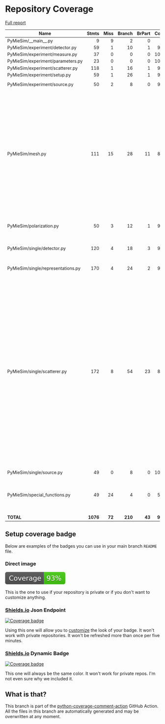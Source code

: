 # Repository Coverage

[Full report](https://htmlpreview.github.io/?https://github.com/MartinPdeS/PyMieSim/blob/python-coverage-comment-action-data/htmlcov/index.html)

| Name                               |    Stmts |     Miss |   Branch |   BrPart |   Cover |   Missing |
|----------------------------------- | -------: | -------: | -------: | -------: | ------: | --------: |
| PyMieSim/\_\_main\_\_.py           |        9 |        9 |        2 |        0 |      0% |      2-15 |
| PyMieSim/experiment/detector.py    |       59 |        1 |       10 |        1 |     97% |       174 |
| PyMieSim/experiment/measure.py     |       37 |        0 |        0 |        0 |    100% |           |
| PyMieSim/experiment/parameters.py  |       23 |        0 |        0 |        0 |    100% |           |
| PyMieSim/experiment/scatterer.py   |      118 |        1 |       16 |        1 |     99% |        86 |
| PyMieSim/experiment/setup.py       |       59 |        1 |       26 |        1 |     98% |        93 |
| PyMieSim/experiment/source.py      |       50 |        2 |        8 |        0 |     97% |   137-143 |
| PyMieSim/mesh.py                   |      111 |       15 |       28 |       11 |     81% |66->65, 67, 70->69, 71, 74->73, 75, 78->77, 79, 82->81, 86->85, 93->exit, 100->exit, 104->103, 108->107, 112->111, 179-183, 203-214 |
| PyMieSim/polarization.py           |       50 |        3 |       12 |        1 |     94% |28, 39, 47->46, 67 |
| PyMieSim/single/detector.py        |      120 |        4 |       18 |        3 |     93% |34-35, 358, 363, 375->379 |
| PyMieSim/single/representations.py |      170 |        4 |       24 |        2 |     97% |8, 52, 56-57 |
| PyMieSim/single/scatterer.py       |      172 |        8 |       54 |       23 |     86% |36->35, 41->40, 46->45, 51->50, 56->55, 61->60, 66->65, 71->70, 76->75, 81->80, 86->85, 91->90, 96->95, 101->100, 106->105, 111->110, 116->115, 258, 264, 380, 404, 619->618, 620, 623->622, 624, 627->626, 628, 631->630, 632 |
| PyMieSim/single/source.py          |       49 |        0 |        8 |        0 |    100% |           |
| PyMieSim/special\_functions.py     |       49 |       24 |        4 |        0 |     51% |18-24, 53-56, 70-75, 130-135, 151-156 |
|                          **TOTAL** | **1076** |   **72** |  **210** |   **43** | **91%** |           |


## Setup coverage badge

Below are examples of the badges you can use in your main branch `README` file.

### Direct image

[![Coverage badge](https://raw.githubusercontent.com/MartinPdeS/PyMieSim/python-coverage-comment-action-data/badge.svg)](https://htmlpreview.github.io/?https://github.com/MartinPdeS/PyMieSim/blob/python-coverage-comment-action-data/htmlcov/index.html)

This is the one to use if your repository is private or if you don't want to customize anything.

### [Shields.io](https://shields.io) Json Endpoint

[![Coverage badge](https://img.shields.io/endpoint?url=https://raw.githubusercontent.com/MartinPdeS/PyMieSim/python-coverage-comment-action-data/endpoint.json)](https://htmlpreview.github.io/?https://github.com/MartinPdeS/PyMieSim/blob/python-coverage-comment-action-data/htmlcov/index.html)

Using this one will allow you to [customize](https://shields.io/endpoint) the look of your badge.
It won't work with private repositories. It won't be refreshed more than once per five minutes.

### [Shields.io](https://shields.io) Dynamic Badge

[![Coverage badge](https://img.shields.io/badge/dynamic/json?color=brightgreen&label=coverage&query=%24.message&url=https%3A%2F%2Fraw.githubusercontent.com%2FMartinPdeS%2FPyMieSim%2Fpython-coverage-comment-action-data%2Fendpoint.json)](https://htmlpreview.github.io/?https://github.com/MartinPdeS/PyMieSim/blob/python-coverage-comment-action-data/htmlcov/index.html)

This one will always be the same color. It won't work for private repos. I'm not even sure why we included it.

## What is that?

This branch is part of the
[python-coverage-comment-action](https://github.com/marketplace/actions/python-coverage-comment)
GitHub Action. All the files in this branch are automatically generated and may be
overwritten at any moment.